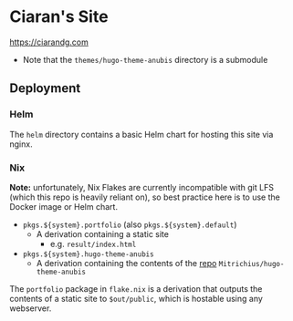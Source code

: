# Ciaran's Site

https://ciarandg.com

- Note that the `themes/hugo-theme-anubis` directory is a submodule

## Deployment
### Helm

The `helm` directory contains a basic Helm chart for hosting this site via nginx.

### Nix

**Note:** unfortunately, Nix Flakes are currently incompatible with git LFS (which this repo is heavily reliant on), so best practice here is to use the Docker image or Helm chart.

- `pkgs.${system}.portfolio` (also `pkgs.${system}.default`)
  - A derivation containing a static site
    - e.g. `result/index.html`
- `pkgs.${system}.hugo-theme-anubis`
  - A derivation containing the contents of the [repo](https://github.com/Mitrichius/hugo-theme-anubis) `Mitrichius/hugo-theme-anubis`

The `portfolio` package in `flake.nix` is a derivation that outputs the contents of a static site to `$out/public`, which is hostable using any webserver.
